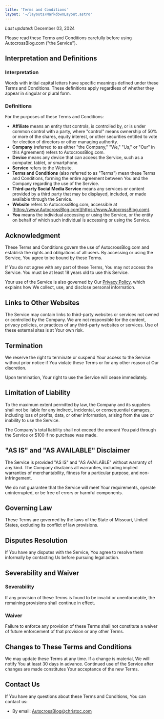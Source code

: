 ```yaml
---
title: 'Terms and Conditions'
layout: '~/layouts/MarkdownLayout.astro'
---
```


_Last updated_: December 03, 2024

Please read these Terms and Conditions carefully before using AutocrossBlog.com ("the Service").

## Interpretation and Definitions

### Interpretation

Words with initial capital letters have specific meanings defined under these Terms and Conditions. These definitions apply regardless of whether they appear in singular or plural form.

### Definitions

For the purposes of these Terms and Conditions:

- **Affiliate** means an entity that controls, is controlled by, or is under common control with a party, where "control" means ownership of 50% or more of the shares, equity interest, or other securities entitled to vote for election of directors or other managing authority.
- **Company** (referred to as either "the Company," "We," "Us," or "Our" in this Agreement) refers to AutocrossBlog.com.
- **Device** means any device that can access the Service, such as a computer, tablet, or smartphone.
- **Service** refers to the Website.
- **Terms and Conditions** (also referred to as "Terms") mean these Terms and Conditions, forming the entire agreement between You and the Company regarding the use of the Service.
- **Third-party Social Media Service** means any services or content provided by a third party that may be displayed, included, or made available through the Service.
- **Website** refers to AutocrossBlog.com, accessible at [https://www.AutocrossBlog.com](https://www.AutocrossBlog.com).
- **You** means the individual accessing or using the Service, or the entity on behalf of which such individual is accessing or using the Service.

## Acknowledgment

These Terms and Conditions govern the use of AutocrossBlog.com and establish the rights and obligations of all users. By accessing or using the Service, You agree to be bound by these Terms.

If You do not agree with any part of these Terms, You may not access the Service. You must be at least 18 years old to use this Service.

Your use of the Service is also governed by Our [Privacy Policy](/privacy), which explains how We collect, use, and disclose personal information.

## Links to Other Websites

The Service may contain links to third-party websites or services not owned or controlled by the Company. We are not responsible for the content, privacy policies, or practices of any third-party websites or services. Use of these external sites is at Your own risk.

## Termination

We reserve the right to terminate or suspend Your access to the Service without prior notice if You violate these Terms or for any other reason at Our discretion.

Upon termination, Your right to use the Service will cease immediately.

## Limitation of Liability

To the maximum extent permitted by law, the Company and its suppliers shall not be liable for any indirect, incidental, or consequential damages, including loss of profits, data, or other information, arising from the use or inability to use the Service.

The Company's total liability shall not exceed the amount You paid through the Service or $100 if no purchase was made.

## "AS IS" and "AS AVAILABLE" Disclaimer

The Service is provided "AS IS" and "AS AVAILABLE" without warranty of any kind. The Company disclaims all warranties, including implied warranties of merchantability, fitness for a particular purpose, and non-infringement. 

We do not guarantee that the Service will meet Your requirements, operate uninterrupted, or be free of errors or harmful components.

## Governing Law

These Terms are governed by the laws of the State of Missouri, United States, excluding its conflict of law provisions.

## Disputes Resolution

If You have any disputes with the Service, You agree to resolve them informally by contacting Us before pursuing legal action.

## Severability and Waiver

### Severability

If any provision of these Terms is found to be invalid or unenforceable, the remaining provisions shall continue in effect.

### Waiver

Failure to enforce any provision of these Terms shall not constitute a waiver of future enforcement of that provision or any other Terms.

## Changes to These Terms and Conditions

We may update these Terms at any time. If a change is material, We will notify You at least 30 days in advance. Continued use of the Service after changes are made constitutes Your acceptance of the new Terms.

## Contact Us

If You have any questions about these Terms and Conditions, You can contact us:

- By email: AutocrossBlog@christoc.com

